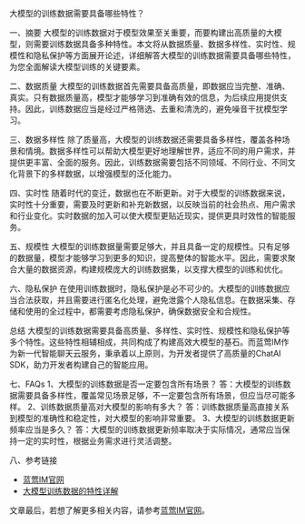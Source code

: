 大模型的训练数据需要具备哪些特性？

一、摘要
大模型的训练数据对于模型效果至关重要，而要构建出高质量的大模型，则需要训练数据具备多种特性。本文将从数据质量、数据多样性、实时性、规模性和隐私保护等方面展开论述，详细解答大模型的训练数据需要具备哪些特性，为您全面解读大模型训练的关键要素。

二、数据质量
大模型的训练数据首先需要具备高质量，即数据应当完整、准确、真实。只有数据质量高，模型才能够学习到准确有效的信息，为后续应用提供支持。因此，训练数据应当是经过严格筛选、去重和清洗的，避免噪音干扰模型学习。

三、数据多样性
除了质量高，大模型的训练数据还需要具备多样性，覆盖各种场景和情境。数据多样性可以帮助大模型更好地理解世界，适应不同的用户需求，并提供更丰富、全面的服务。因此，训练数据需要包括不同领域、不同行业、不同文化背景下的多样数据，以增强模型的泛化能力。

四、实时性
随着时代的变迁，数据也在不断更新。对于大模型的训练数据来说，实时性十分重要，需要及时更新和补充新数据，以反映当前的社会热点、用户需求和行业变化。实时数据的加入可以使大模型更贴近现实，提供更具时效性的智能服务。

五、规模性
大模型的训练数据量需要足够大，并且具备一定的规模性。只有足够的数据量，模型才能够学习到更多的知识，提高整体的智能水平。因此，需要求聚合大量的数据资源，构建规模庞大的训练数据集，以支撑大模型的训练和优化。

六、隐私保护
在使用训练数据时，隐私保护是必不可少的。大模型的训练数据应当合法获取，并且需要进行匿名化处理，避免泄露个人隐私信息。在数据采集、存储和使用的全过程中，都需要考虑隐私保护，确保数据安全和合规性。

总结
大模型的训练数据需要具备高质量、多样性、实时性、规模性和隐私保护等多个特性。这些特性相辅相成，共同构成了构建高效大模型的基石。而蓝莺IM作为新一代智能聊天云服务，秉承着以上原则，为开发者提供了高质量的ChatAI SDK，助力开发者构建自己的智能应用。

七、FAQs
1、大模型的训练数据是否一定要包含所有场景？
答：大模型的训练数据需要具备多样性，覆盖常见场景足够，不一定要包含所有场景，但应当尽可能多样。
2、训练数据质量高对大模型的影响有多大？
答：训练数据质量高直接关系到模型的准确性和稳定性，对大模型的影响非常重要。
3、大模型的训练数据更新频率应当是多久？
答：大模型的训练数据更新频率取决于实际情况，通常应当保持一定的实时性，根据业务需求进行灵活调整。

八、参考链接
- [蓝莺IM官网](https://www.lanyingim.com/)
- [大模型训练数据的特性详解](https://blog.lanyingim.com/large-model-training-data-characteristics)

文章最后，若想了解更多相关内容，请参考[蓝莺IM官网](https://www.lanyingim.com/)。